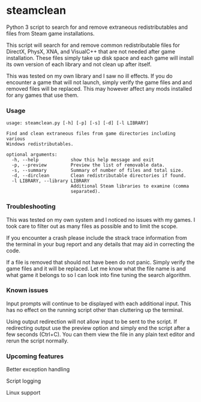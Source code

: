 # steamclean
Python 3 script to search for and remove extraneous redistributables and files from Steam game installations.

This script will search for and remove common redistributable files for DirectX, PhysX, XNA, and VisualC++ that are not needed after game installation. These files simply take up disk space and each game will install its own version of each library and not clean up after itself.

This was tested on my own library and I saw no ill effects. If you do encounter a game that will not launch, simply verify the game files and and removed files will be replaced. This may however affect any mods installed for any games that use them.

### Usage
```
usage: steamclean.py [-h] [-p] [-s] [-d] [-l LIBRARY]

Find and clean extraneous files from game directories including various
Windows redistributables.

optional arguments:
  -h, --help            show this help message and exit
  -p, --preview         Preview the list of removable data.
  -s, --summary         Summary of number of files and total size.
  -d, --dirclean        Clean redistributable directories if found.
  -l LIBRARY, --library LIBRARY
                        Additional Steam libraries to examine (comma
                        separated).
```

### Troubleshooting
This was tested on my own system and I noticed no issues with my games. I took care to filter out as many files as possible and to limit the scope. 

If you encounter a crash please include the strack trace information from the terminal in your bug report and any details that may aid in correcting the code.

If a file is removed that should not have been do not panic. Simply verify the game files and it will be replaced. Let me know what the file name is and what game it belongs to so I can look into fine tuning the search algorithm.

### Known issues
Input prompts will continue to be displayed with each additional input. This has no effect on the running script other than cluttering up the terminal.

Using output redirection will not allow input to be sent to the script. If redirecting output use the preview option and simply end the script after a few seconds (Ctrl+C). You can them view the file in any plain text editor and rerun the script normally.

### Upcoming features
Better exception handling

Script logging

Linux support